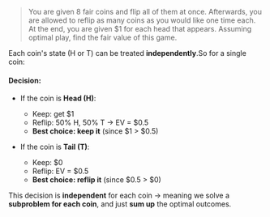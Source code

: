 

> You are given 8 fair coins and flip all of them at once. Afterwards, you are allowed to reflip as many coins as you would like one time each. At the end, you are given $1 for each head that appears. Assuming optimal play, find the fair value of this game.

Each coin's state (H or T) can be treated **independently**.So for a single coin:
#### Decision:
- If the coin is **Head (H)**:    
    - Keep: get $1        
    - Reflip: 50% H, 50% T → EV = $0.5        
    - **Best choice: keep it** (since $1 > $0.5)
        
- If the coin is **Tail (T)**:    
    - Keep: $0        
    - Reflip: EV = $0.5        
    - **Best choice: reflip it** (since $0.5 > $0)      

This decision is **independent** for each coin → meaning we solve a **subproblem for each coin**, and just **sum up** the optimal outcomes.

